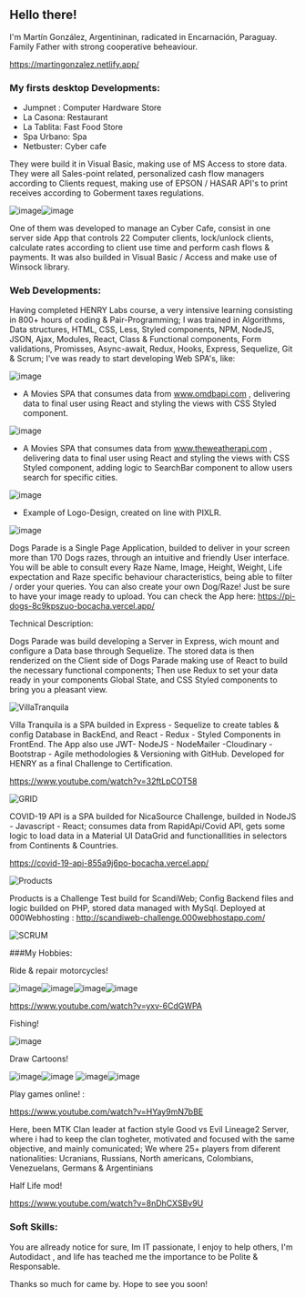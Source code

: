 ## Hello there! 
I'm Martín González, Argentininan, radicated in Encarnación, Paraguay. Family Father with strong cooperative beheaviour.

https://martingonzalez.netlify.app/

### My firsts desktop Developments:

* Jumpnet : Computer Hardware Store
* La Casona: Restaurant
* La Tablita: Fast Food Store
* Spa Urbano: Spa
* Netbuster: Cyber cafe

They were build it in Visual Basic, making use of MS Access to store data. They were all Sales-point related, personalized cash flow managers according 
to Clients request, making use of EPSON / HASAR API's to print receives according to Goberment taxes regulations.

![image](https://user-images.githubusercontent.com/82456534/134711870-9f37795b-ff15-49ed-b513-2fa99606904c.png)![image](https://user-images.githubusercontent.com/82456534/134720877-72eaeb1f-1695-46ff-ae7b-4ad8bf9b3975.png)




One of them was developed to manage an Cyber Cafe, consist in one server side App that controls 22 Computer clients, lock/unlock clients, calculate rates according 
to client use time and perform cash flows & payments. It was also builded in Visual Basic / Access and make use of Winsock library.

### Web Developments:

Having completed HENRY Labs course, a very intensive learning consisting in 800+ hours of coding & Pair-Programming; I was trained in Algorithms, Data structures, 
HTML, CSS, Less, Styled components, NPM, NodeJS, JSON, Ajax, Modules, React, Class & Functional components, Form validations, Promisses, Async-await, Redux, Hooks, Express, Sequelize, Git & Scrum; I've was ready to start developing Web SPA's, like: 

![image](https://user-images.githubusercontent.com/82456534/134709936-d90ad867-9583-4787-86b0-abc9af4d5543.png)
* A Movies SPA that consumes data from www.omdbapi.com , delivering data to final user using React and styling the views with CSS Styled component.


![image](https://user-images.githubusercontent.com/82456534/134711276-07675fbf-cd9a-4deb-9354-5b120d645b49.png)
* A Movies SPA that consumes data from www.theweatherapi.com , delivering data to final user using React and styling the views with CSS Styled component, adding logic to SearchBar component to allow users search for specific cities.

![image](https://user-images.githubusercontent.com/82456534/134712529-347c826d-ffcc-4514-b461-43ba0fa92bfe.png)
* Example of Logo-Design, created on line with PIXLR.

![image](https://user-images.githubusercontent.com/82456534/134712568-f9c76cec-77d9-4657-b94b-a4f908656ac9.png)

Dogs Parade is a Single Page Application, builded to deliver in your screen more than 170 Dogs razes, through an intuitive and friendly User interface. You will be able to consult every Raze Name, Image, Height, Weight, Life expectation and Raze specific behaviour characteristics, being able to filter / order your queries. You can also create your own Dog/Raze! Just be sure to have your image ready to upload.
You can check the App here: https://pi-dogs-8c9kpszuo-bocacha.vercel.app/

Technical Description:

Dogs Parade was build developing a Server in Express, wich mount and configure a Data base through Sequelize. The stored data is then renderized on the Client side of Dogs Parade making use of React to build the necessary functional components; Then use Redux to set your data ready in your components Global State, and CSS Styled components to bring you a pleasant view.

![VillaTranquila](https://user-images.githubusercontent.com/82456534/141678606-8c3825fd-5015-4f6e-a2cd-d9f47f1bc31e.png)

Villa Tranquila is a SPA builded in Express - Sequelize to create tables & config Database in BackEnd, and React - Redux - Styled Components in FrontEnd. The App also use JWT- NodeJS - NodeMailer -Cloudinary - Bootstrap - Agile methodologies & Versioning with GitHub.
Developed for HENRY as a final Challenge to Certification. 

https://www.youtube.com/watch?v=32ftLpCOT58

![GRID](https://user-images.githubusercontent.com/82456534/141678706-2517ce03-6ddb-4349-aa8d-2e9e21c2f3f6.png)

COVID-19 API is a SPA builded for NicaSource Challenge, builded in NodeJS - Javascript - React; consumes data from RapidApi/Covid API, gets some logic to load data in a Material UI DataGrid and functionallities in selectors from Continents & Countries.

https://covid-19-api-855a9j6po-bocacha.vercel.app/

![Products](https://user-images.githubusercontent.com/82456534/145115866-b3d61b79-93ff-4e5c-b3de-3da212a9a369.png)

Products is a Challenge Test build for ScandiWeb; Config Backend files and logic builded on PHP, stored data managed with MySql. Deployed at 000Webhosting : 
http://scandiweb-challenge.000webhostapp.com/


![SCRUM](https://user-images.githubusercontent.com/82456534/146076546-03a33958-de4e-40a5-a26d-1502086b1dbc.png)


###My Hobbies:

Ride & repair motorcycles!

![image](https://user-images.githubusercontent.com/82456534/134804182-e8a8863c-01cf-4d08-a1cb-0685259cbd68.png)![image](https://user-images.githubusercontent.com/82456534/134804188-f2f48588-36fa-420f-87a0-9b6548657854.png)![image](https://user-images.githubusercontent.com/82456534/134804197-37f5772b-feee-4192-88eb-326d4f8fa49c.png)![image](https://user-images.githubusercontent.com/82456534/134804204-598462f2-6c64-4b80-96bb-3f729c4361ce.png)

https://www.youtube.com/watch?v=yxv-6CdGWPA

Fishing!

![image](https://user-images.githubusercontent.com/82456534/134804167-46eff99c-754d-4910-9698-c3bff7507be7.png)

Draw Cartoons!

![image](https://user-images.githubusercontent.com/82456534/134804144-d7205d5c-a38f-4532-94f5-289421f1b872.png)![image](https://user-images.githubusercontent.com/82456534/134804154-7973afa9-ea70-4abc-9b28-5e3cc96e55c4.png)
![image](https://user-images.githubusercontent.com/82456534/134804115-8d90ea38-523a-40df-b913-eeb7415334e8.png)![image](https://user-images.githubusercontent.com/82456534/134804123-ed8b13ba-b7aa-445e-92f6-6a74557914c6.png)


Play games online! :

https://www.youtube.com/watch?v=HYay9mN7bBE

Here, been MTK Clan leader at faction style Good vs Evil Lineage2 Server, where i had to keep the clan togheter, motivated and focused with the same objective, and mainly comunicated; We where 25+ players from diferent nationalities: Ucranians, Russians, North americans, Colombians, Venezuelans, Germans & Argentinians

Half Life mod!

https://www.youtube.com/watch?v=8nDhCXSBv9U



### Soft Skills:

You are allready notice for sure, Im IT passionate, I enjoy to help others, I'm Autodidact , and life has teached me the importance to be Polite & Responsable.

Thanks so much for came by. Hope to see you soon!




















